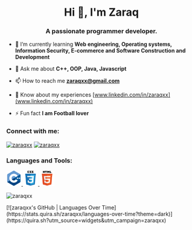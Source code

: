 <h1 align="center">Hi 👋, I'm Zaraq</h1>
<h3 align="center">A passionate programmer developer.</h3>

- 🌱 I’m currently learning **Web engineering, Operating systems, Information Security, E-commerce and Software Construction and Development**

- 💬 Ask me about **C++, OOP, Java, Javascript**

- 📫 How to reach me **zaraqxx@gmail.com**

- 📄 Know about my experiences [www.linkedin.com/in/zaraqxx](www.linkedin.com/in/zaraqxx)

- ⚡ Fun fact **I am Football lover**

<h3 align="left">Connect with me:</h3>
<p align="left">
<a href="https://linkedin.com/in/zaraqxx" target="blank"><img align="center" src="https://raw.githubusercontent.com/rahuldkjain/github-profile-readme-generator/master/src/images/icons/Social/linked-in-alt.svg" alt="zaraqxx" height="30" width="40" /></a>
<a href="https://stackoverflow.com/users/zaraqxx" target="blank"><img align="center" src="https://raw.githubusercontent.com/rahuldkjain/github-profile-readme-generator/master/src/images/icons/Social/stack-overflow.svg" alt="zaraqxx" height="30" width="40" /></a>
</p>

<h3 align="left">Languages and Tools:</h3>
<p align="left"> <a href="https://www.w3schools.com/cpp/" target="_blank" rel="noreferrer"> <img src="https://raw.githubusercontent.com/devicons/devicon/master/icons/cplusplus/cplusplus-original.svg" alt="cplusplus" width="40" height="40"/> </a> <a href="https://www.w3schools.com/css/" target="_blank" rel="noreferrer"> <img src="https://raw.githubusercontent.com/devicons/devicon/master/icons/css3/css3-original-wordmark.svg" alt="css3" width="40" height="40"/> </a> <a href="https://www.w3.org/html/" target="_blank" rel="noreferrer"> <img src="https://raw.githubusercontent.com/devicons/devicon/master/icons/html5/html5-original-wordmark.svg" alt="html5" width="40" height="40"/> </a> </p>

<p><img align="center" src="https://github-readme-stats.vercel.app/api/top-langs?username=zaraqxx&show_icons=true&locale=en&layout=compact" alt="zaraqxx" /></p>
[![zaraqxx's GitHub | Languages Over Time](https://stats.quira.sh/zaraqxx/languages-over-time?theme=dark)](https://quira.sh?utm_source=widgets&utm_campaign=zaraqxx)
